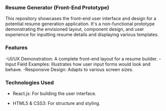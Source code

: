 ### Resume Generator (Front-End Prototype)

This repository showcases the front-end user interface and design for a potential resume generation application. It's a non-functional prototype demonstrating the envisioned layout, component design, and user experience for inputting resume details and displaying various templates.

### Features

-UI/UX Demonstration: A complete front-end layout for a resume builder.
-Input Field Examples: Illustrates how user input forms would look and behave.
-Responsive Design: Adapts to various screen sizes.

### Technologies Used

- React.js: For building the user interface.

- HTML5 & CSS3: For structure and styling.



